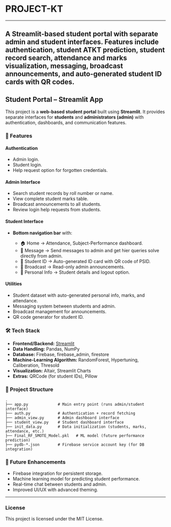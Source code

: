 # PROJECT-KT

---
A Streamlit-based student portal with separate admin and student interfaces. Features include authentication, student ATKT prediction, student record search, attendance and marks visualization, messaging, broadcast announcements, and auto-generated student ID cards with QR codes.
---

## Student Portal – Streamlit App

This project is a **web-based student portal** built using **Streamlit**. It provides separate interfaces for **students** and **administrators (admin)** with authentication, dashboards, and communication features.

### 🔑 Features

#### **Authentication**

* Admin login.
* Student login.
* Help request option for forgotten credentials.

#### **Admin Interface**

* Search student records by roll number or name.
* View complete student marks table.
* Broadcast announcements to all students.
* Review login help requests from students.

#### **Student Interface**

* **Bottom navigation bar** with:

  * 🏠 Home → Attendance, Subject-Performance dashboard.
  * 💬 Message → Send messages to admin and get hier queries solve directly from admin.
  * 🪪 Student ID → Auto-generated ID card with QR code of PSID.
  * 🔔 Broadcast → Read-only admin announcements.
  * 👤 Personal Info → Student details and logout option.

#### **Utilities**

* Student dataset with auto-generated personal info, marks, and attendance.
* Messaging system between students and admin.
* Broadcast management for announcements.
* QR code generator for student ID.

### 🛠 Tech Stack

* **Frontend/Backend:** [Streamlit](https://streamlit.io/)
* **Data Handling:** Pandas, NumPy
* **Database:** Firebase, firebase_admin, firestore
* **Machine-Learning Algorithm:** RandomForest, Hypertuning, Caliberation, Thresold
* **Visualization:** Altair, Streamlit Charts
* **Extras:** QRCode (for student IDs), Pillow

### 📂 Project Structure

```
.
├── app.py             # Main entry point (runs admin/student interface)
├── auth.py            # Authentication + record fetching
├── admin_view.py      # Admin dashboard interface
├── student_view.py    # Student dashboard interface
├── init_data.py       # Data initialization (students, marks, attendance, etc.)
├── Final_RF_SMOTE_Model.pkl   # ML model (future performance prediction)
├── pydb-*.json        # Firebase service account key (for DB integration)
```

### 🚀 Future Enhancements

* Firebase integration for persistent storage.
* Machine learning model for predicting student performance.
* Real-time chat between students and admin.
* Improved UI/UX with advanced theming.

---
### License
This project is licensed under the MIT License.



